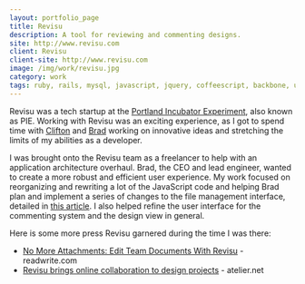 ```yaml
---
layout: portfolio_page
title: Revisu
description: A tool for reviewing and commenting designs.
site: http://www.revisu.com
client: Revisu
client-site: http://www.revisu.com
image: /img/work/revisu.jpg
category: work
tags: ruby, rails, mysql, javascript, jquery, coffeescript, backbone, underscore, raphael
---
```


Revisu was a tech startup at the
[Portland Incubator Experiment](http://www.piepdx.com/), also known as PIE.
Working with Revisu was an exciting experience, as I got to spend time with
[Clifton](http://blog.wk.com/2012/04/04/wker-series-meet-clifton/) and
[Brad](https://twitter.com/bradhe) working on innovative ideas and stretching
the limits of my abilities as a developer.

I was brought onto the Revisu team as a freelancer to help with
an application architecture overhaul. Brad, the CEO and lead engineer, wanted to
create a more robust and efficient user experience. My work focused on
reorganizing and rewriting a lot of the JavaScript code and helping Brad plan
and implement a series of changes to the file management interface, detailed in
[this article](http://www.revisu.com/2012/04/04/the-new-revisu-is-here/). I
also helped refine the user interface for the commenting system and the design
view in general.

Here is some more press Revisu garnered during the time I was there:

* [No More Attachments: Edit Team Documents With Revisu](http://readwrite.com/2012/04/04/revisu) - readwrite.com
* [Revisu brings online collaboration to design projects](http://www.atelier.net/en/trends/articles/revisu-brings-online-collaboration-design-projects) - atelier.net
